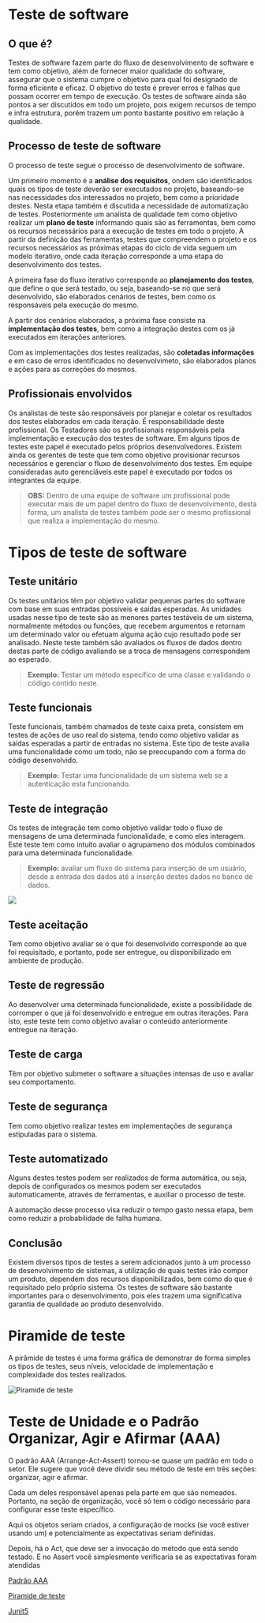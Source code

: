 # Teste de software

## O que é?
Testes de software fazem parte do fluxo de desenvolvimento de software e tem como objetivo, além de fornecer maior qualidade do software, assegurar que o sistema cumpre o objetivo para qual foi designado de forma eficiente e eficaz.
O objetivo do teste é prever erros e falhas que possam ocorrer em tempo de execução.
Os testes de software ainda são pontos a ser discutidos em todo um projeto, pois exigem recursos de tempo e infra estrutura, porém trazem um ponto bastante positivo em relação à qualidade.

## Processo de teste de software

O processo de teste segue o processo de desenvolvimento de software. 

Um primeiro momento é a **análise dos requisitos**, ondem são identificados quais os tipos de teste deverão ser executados no projeto, baseando-se nas necessidades dos interessados no projeto, bem como a prioridade destes. Nesta etapa também é discutida a necessidade de automatização de testes. Posteriormente um analista de qualidade tem como objetivo realizar um **plano de teste** informando quais são as ferramentas, bem como os recursos necessários para a execução de testes em todo o projeto. A partir da definição das ferramentas, testes que compreendem o projeto e os recursos necessários as próximas etapas do ciclo de vida seguem um modelo iterativo, onde cada iteração corresponde a uma etapa do desenvolvimento dos testes.

A primeira fase do fluxo iterativo corresponde ao **planejamento dos testes**, que define o que será testado, ou seja, baseando-se no que será desenvolvido, são elaborados cenários de testes, bem como os responsáveis pela execução do mesmo. 

A partir dos cenários elaborados, a próxima fase consiste na **implementação dos testes**, bem como a integração destes com os já executados em iterações anteriores.

Com as implementações dos testes realizadas, são **coletadas informações** e em caso de erros identificados no desenvolvimeto, são elaborados planos e ações para as correções do mesmos.

## Profissionais envolvidos
Os analistas de teste são responsáveis por planejar e coletar os resultados dos testes elaborados em cada iteração. É responsabilidade deste profissional.
Os Testadores são os profissionais responsáveis pela implementação e execução dos testes de software. Em alguns tipos de testes este papel é executado pelos próprios desenvolvedores.
Existem ainda os gerentes de teste que tem como objetivo provisionar recursos necessários e gerenciar o fluxo de desenvolvimento dos testes. Em equipe consideradas auto gerenciáveis este papel é executado por todos os integrantes da equipe.
> **OBS:** Dentro de uma equipe de software um profissional pode executar mais de um papel dentro do fluxo de desenvolvimento, desta forma, um analista de testes também pode ser o mesmo profissional que realiza a implementação do mesmo.


# Tipos de teste de software


## Teste unitário
Os testes unitários têm por objetivo validar pequenas partes do software com base em suas entradas possíveis e saídas esperadas. As unidades usadas nesse tipo de teste são as menores partes testáveis de um sistema, normalmente métodos ou funções, que recebem argumentos e retornam um determinado valor ou efetuam alguma ação cujo resultado pode ser analisado. Neste teste também são avaliados os fluxos de dados dentro destas parte de código avaliando se a troca de mensagens correspondem ao esperado.
> **Exemplo:** Testar um método especifico de uma classe e validando o código contido neste. 

## Teste funcionais
Teste funcionais, também chamados de teste caixa preta, consistem em testes de ações de uso real do sistema, tendo como objetivo validar as saídas esperadas a partir de entradas no sistema. Este tipo de teste avalia uma funcionalidade como um todo, não se preocupando com a forma do código desenvolvido.

> **Exemplo:** Testar uma funcionalidade de um sistema web se a autenticação esta funcionando.

## Teste de integração
Os testes de integração tem como objetivo validar todo o fluxo de mensagens de uma determinada funcionalidade, e como eles interagem. Este teste tem como intuíto avaliar o agrupameno dos módulos combinados para uma determinada funcionalidade.
> **Exemplo:** avaliar um fluxo do sistema para inserção de um usuário, desde a entrada dos dados até a inserção destes dados no banco de dados.

![](https://miro.medium.com/max/960/1*peBPc8OfE1HrqvHh6BxdOQ.gif)

## Teste aceitação
Tem como objetivo avaliar se o que foi desenvolvido corresponde ao que foi requisitado, e portanto, pode ser entregue, ou disponibilizado em ambiente de produção.

## Teste de regressão
Ao desenvolver uma determinada funcionalidade, existe a possibilidade de corromper o que já foi desenvolvido e entregue em outras iterações. Para isto, este teste tem como objetivo avaliar o conteúdo anteriormente entregue na iteração.

## Teste de carga
Têm por objetivo submeter o software a situações intensas de uso e avaliar seu comportamento.

## Teste de segurança
Tem como objetivo realizar testes em implementações de segurança estipuladas para o sistema.

## Teste automatizado
Alguns destes testes podem ser realizados de forma automática, ou seja, depois de configurados os mesmos podem ser executados automaticamente, através de ferramentas, e auxiliar o processo de teste.

A automação desse processo visa reduzir o tempo gasto nessa etapa, bem como reduzir a probabilidade de falha humana.

## Conclusão
Existem diversos tipos de testes a serem adicionados junto à um processo de desenvolvimento de sistemas, a utilização de quais testes irão compor um produto, dependem dos recursos disponibilizados, bem como do que é requisitado pelo próprio sistema. Os testes de software são bastante importantes para o desenvolvimento, pois eles trazem uma significativa garantia de qualidade ao produto desenvolvido.

# Piramide de teste

A pirâmide de testes é uma forma gráfica de demonstrar de forma simples os tipos de testes, seus níveis, velocidade de implementação e complexidade dos testes realizados.


![Piramide de teste](https://miro.medium.com/max/1036/1*S0yR438zKtJtEEBldSviFA.png)


# Teste de Unidade e o Padrão Organizar, Agir e Afirmar (AAA)

O padrão AAA (Arrange-Act-Assert) tornou-se quase um padrão em todo o setor. Ele sugere que você deve dividir seu método de teste em três seções: organizar, agir e afirmar. 

Cada um deles responsável apenas pela parte em que são nomeados.
Portanto, na seção de organização, você só tem o código necessário para configurar esse teste específico. 

Aqui os objetos seriam criados, a configuração de mocks (se você estiver usando um) e potencialmente as expectativas seriam definidas. 

Depois, há o Act, que deve ser a invocação do método que está sendo testado. E no Assert você simplesmente verificaria se as expectativas foram atendidas


[Padrão AAA](https://medium.com/@pjbgf/title-testing-code-ocd-and-the-aaa-pattern-df453975ab80)

[Piramide de teste](https://medium.com/creditas-tech/a-pir%C3%A2mide-de-testes-a0faec465cc2)

[Junit5](https://junit.org/junit5/docs/current/user-guide/#overview)
